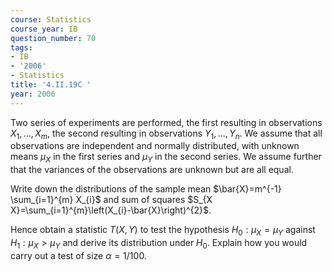 ```yaml
---
course: Statistics
course_year: IB
question_number: 70
tags:
- IB
- '2006'
- Statistics
title: '4.II.19C '
year: 2006
---
```



Two series of experiments are performed, the first resulting in observations $X_{1}, \ldots, X_{m}$, the second resulting in observations $Y_{1}, \ldots, Y_{n}$. We assume that all observations are independent and normally distributed, with unknown means $\mu_{X}$ in the first series and $\mu_{Y}$ in the second series. We assume further that the variances of the observations are unknown but are all equal.

Write down the distributions of the sample mean $\bar{X}=m^{-1} \sum_{i=1}^{m} X_{i}$ and sum of squares $S_{X X}=\sum_{i=1}^{m}\left(X_{i}-\bar{X}\right)^{2}$.

Hence obtain a statistic $T(X, Y)$ to test the hypothesis $H_{0}: \mu_{X}=\mu_{Y}$ against $H_{1}: \mu_{X}>\mu_{Y}$ and derive its distribution under $H_{0}$. Explain how you would carry out a test of size $\alpha=1 / 100$.